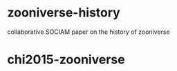 zooniverse-history
==================

collaborative SOCIAM paper on the history of zooniverse
# chi2015-zooniverse
